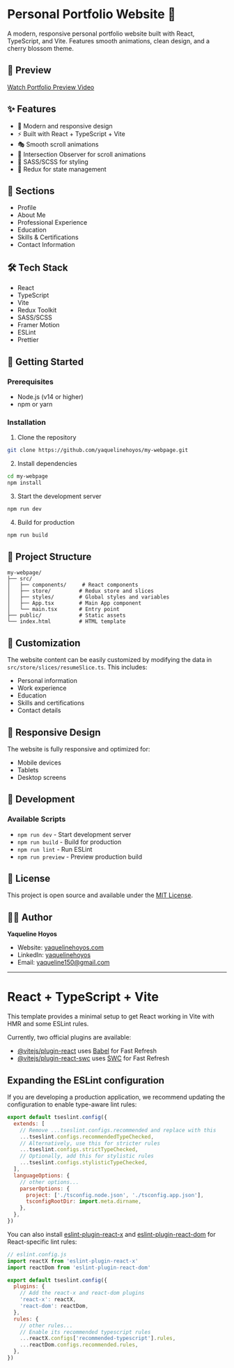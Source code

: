 # Personal Portfolio Website 🌸

A modern, responsive personal portfolio website built with React, TypeScript, and Vite. Features smooth animations, clean design, and a cherry blossom theme.

## 🎥 Preview

[Watch Portfolio Preview Video](assets/my-webpage-preview.mov)

## ✨ Features

- 🎨 Modern and responsive design
- ⚡ Built with React + TypeScript + Vite
- 🎭 Smooth scroll animations
- 🎯 Intersection Observer for scroll animations
- 🎨 SASS/SCSS for styling
- 🔄 Redux for state management

## 🚀 Sections

- Profile
- About Me
- Professional Experience
- Education
- Skills & Certifications
- Contact Information

## 🛠️ Tech Stack

- React
- TypeScript
- Vite
- Redux Toolkit
- SASS/SCSS
- Framer Motion
- ESLint
- Prettier

## 🚀 Getting Started

### Prerequisites

- Node.js (v14 or higher)
- npm or yarn

### Installation

1. Clone the repository
```bash
git clone https://github.com/yaquelinehoyos/my-webpage.git
```

2. Install dependencies
```bash
cd my-webpage
npm install
```

3. Start the development server
```bash
npm run dev
```

4. Build for production
```bash
npm run build
```

## 📝 Project Structure

```
my-webpage/
├── src/
│   ├── components/     # React components
│   ├── store/         # Redux store and slices
│   ├── styles/        # Global styles and variables
│   ├── App.tsx        # Main App component
│   └── main.tsx       # Entry point
├── public/            # Static assets
└── index.html         # HTML template
```

## 🎨 Customization

The website content can be easily customized by modifying the data in `src/store/slices/resumeSlice.ts`. This includes:

- Personal information
- Work experience
- Education
- Skills and certifications
- Contact details

## 📱 Responsive Design

The website is fully responsive and optimized for:
- Mobile devices
- Tablets
- Desktop screens

## 🔧 Development

### Available Scripts

- `npm run dev` - Start development server
- `npm run build` - Build for production
- `npm run lint` - Run ESLint
- `npm run preview` - Preview production build

## 📄 License

This project is open source and available under the [MIT License](LICENSE).

## 👩‍💻 Author

**Yaqueline Hoyos**
- Website: [yaquelinehoyos.com](https://yaquelinehoyos.com)
- LinkedIn: [yaquelinehoyos](https://linkedin.com/in/yaquelinehoyos/)
- Email: yaqueline150@gmail.com

---

# React + TypeScript + Vite

This template provides a minimal setup to get React working in Vite with HMR and some ESLint rules.

Currently, two official plugins are available:

- [@vitejs/plugin-react](https://github.com/vitejs/vite-plugin-react/blob/main/packages/plugin-react/README.md) uses [Babel](https://babeljs.io/) for Fast Refresh
- [@vitejs/plugin-react-swc](https://github.com/vitejs/vite-plugin-react-swc) uses [SWC](https://swc.rs/) for Fast Refresh

## Expanding the ESLint configuration

If you are developing a production application, we recommend updating the configuration to enable type-aware lint rules:

```js
export default tseslint.config({
  extends: [
    // Remove ...tseslint.configs.recommended and replace with this
    ...tseslint.configs.recommendedTypeChecked,
    // Alternatively, use this for stricter rules
    ...tseslint.configs.strictTypeChecked,
    // Optionally, add this for stylistic rules
    ...tseslint.configs.stylisticTypeChecked,
  ],
  languageOptions: {
    // other options...
    parserOptions: {
      project: ['./tsconfig.node.json', './tsconfig.app.json'],
      tsconfigRootDir: import.meta.dirname,
    },
  },
})
```

You can also install [eslint-plugin-react-x](https://github.com/Rel1cx/eslint-react/tree/main/packages/plugins/eslint-plugin-react-x) and [eslint-plugin-react-dom](https://github.com/Rel1cx/eslint-react/tree/main/packages/plugins/eslint-plugin-react-dom) for React-specific lint rules:

```js
// eslint.config.js
import reactX from 'eslint-plugin-react-x'
import reactDom from 'eslint-plugin-react-dom'

export default tseslint.config({
  plugins: {
    // Add the react-x and react-dom plugins
    'react-x': reactX,
    'react-dom': reactDom,
  },
  rules: {
    // other rules...
    // Enable its recommended typescript rules
    ...reactX.configs['recommended-typescript'].rules,
    ...reactDom.configs.recommended.rules,
  },
})
```
